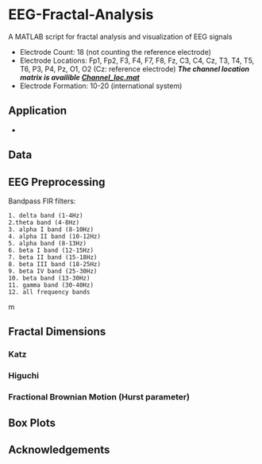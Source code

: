 # EEG-Fractal-Analysis
A MATLAB script for fractal analysis and visualization of EEG signals

* Electrode Count: 18 (not counting the reference electrode)
* Electrode Locations: Fp1, Fp2, F3, F4, F7, F8, Fz, C3, C4, Cz, T3, T4, T5, T6, P3, P4, Pz, O1, O2 (Cz: reference electrode)
**_The channel location matrix is availible [Channel_loc.mat](https://github.com/Dorsa-Arezooji/EEG-Fractal-Analysis/blob/master/Channel_loc.mat)_**
* Electrode Formation: 10-20 (international system)

## Application
* 
## Data

## EEG Preprocessing
Bandpass FIR filters:

    1. delta band (1-4Hz)
    2.theta band (4-8Hz)
    3. alpha I band (8-10Hz)
    4. alpha II band (10-12Hz)
    5. alpha band (8-13Hz)
    6. beta I band (12-15Hz)
    7. beta II band (15-18Hz)
    8. beta III band (18-25Hz)
    9. beta IV band (25-30Hz)
    10. beta band (13-30Hz)
    11. gamma band (30-40Hz)
    12. all frequency bands
    
m

## Fractal Dimensions

### Katz

### Higuchi

### Fractional Brownian Motion (Hurst parameter)

## Box Plots

## Acknowledgements
